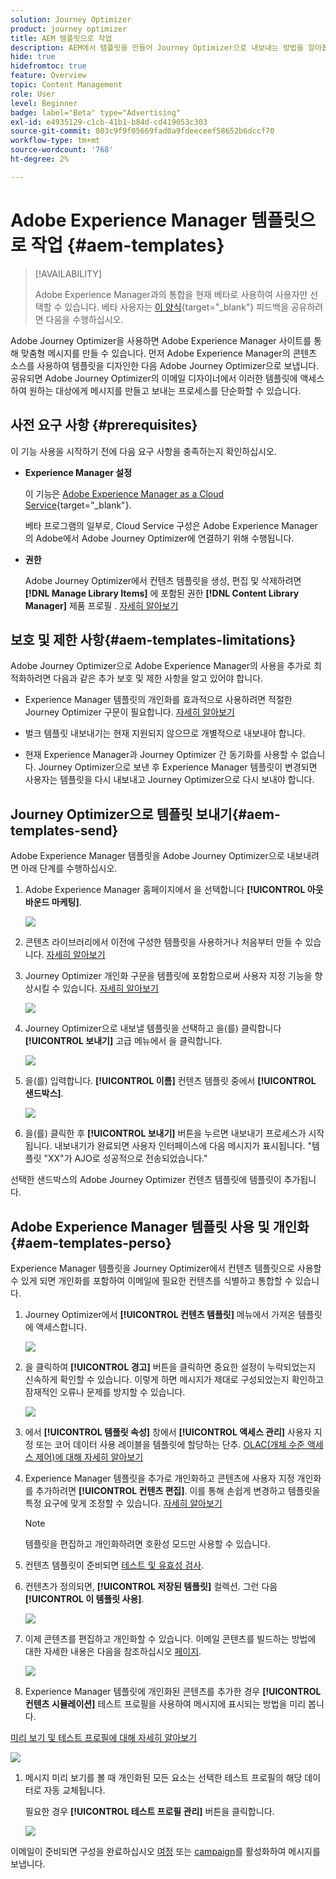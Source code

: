 ```yaml
---
solution: Journey Optimizer
product: journey optimizer
title: AEM 템플릿으로 작업
description: AEM에서 템플릿을 만들어 Journey Optimizer으로 내보내는 방법을 알아봅니다
hide: true
hidefromtoc: true
feature: Overview
topic: Content Management
role: User
level: Beginner
badge: label="Beta" type="Advertising"
exl-id: e4935129-c1cb-41b1-b84d-cd419053c303
source-git-commit: 803c9f9f05669fad0a9fdeeceef58652b6dccf70
workflow-type: tm+mt
source-wordcount: '768'
ht-degree: 2%

---
```


# Adobe Experience Manager 템플릿으로 작업 {#aem-templates}

>[!AVAILABILITY]
>
>Adobe Experience Manager과의 통합을 현재 베타로 사용하여 사용자만 선택할 수 있습니다.
> 베타 사용자는 [이 양식](https://forms.office.com/pages/responsepage.aspx?id=Wht7-jR7h0OUrtLBeN7O4Wf0cbVTQ3tCpW_unE-w8-JUN1FaNlAzNkhPSUdaSkJXVFRCNTRJNVRFSy4u){target="_blank"} 피드백을 공유하려면 다음을 수행하십시오.

Adobe Journey Optimizer을 사용하면 Adobe Experience Manager 사이트를 통해 맞춤형 메시지를 만들 수 있습니다. 먼저 Adobe Experience Manager의 콘텐츠 소스를 사용하여 템플릿을 디자인한 다음 Adobe Journey Optimizer으로 보냅니다. 공유되면 Adobe Journey Optimizer의 이메일 디자이너에서 이러한 템플릿에 액세스하여 원하는 대상에게 메시지를 만들고 보내는 프로세스를 단순화할 수 있습니다.

## 사전 요구 사항 {#prerequisites}

이 기능 사용을 시작하기 전에 다음 요구 사항을 충족하는지 확인하십시오.

* **Experience Manager 설정**

   이 기능은 [Adobe Experience Manager as a Cloud Service](https://experienceleague.adobe.com/docs/experience-manager-cloud-service/content/overview/introduction.html){target="_blank"}.

   베타 프로그램의 일부로, Cloud Service 구성은 Adobe Experience Manager의 Adobe에서 Adobe Journey Optimizer에 연결하기 위해 수행됩니다.

* **권한**

   Adobe Journey Optimizer에서 컨텐츠 템플릿을 생성, 편집 및 삭제하려면 **[!DNL Manage Library Items]** 에 포함된 권한 **[!DNL Content Library Manager]** 제품 프로필 . [자세히 알아보기](../administration/ootb-product-profiles.md#content-library-manager)

## 보호 및 제한 사항{#aem-templates-limitations}

Adobe Journey Optimizer으로 Adobe Experience Manager의 사용을 추가로 최적화하려면 다음과 같은 추가 보호 및 제한 사항을 알고 있어야 합니다.

* Experience Manager 템플릿의 개인화를 효과적으로 사용하려면 적절한 Journey Optimizer 구문이 필요합니다. [자세히 알아보기](../personalization/personalization-syntax.md)

* 벌크 템플릿 내보내기는 현재 지원되지 않으므로 개별적으로 내보내야 합니다.

* 현재 Experience Manager과 Journey Optimizer 간 동기화를 사용할 수 없습니다. Journey Optimizer으로 보낸 후 Experience Manager 템플릿이 변경되면 사용자는 템플릿을 다시 내보내고 Journey Optimizer으로 다시 보내야 합니다.

## Journey Optimizer으로 템플릿 보내기{#aem-templates-send}

Adobe Experience Manager 템플릿을 Adobe Journey Optimizer으로 내보내려면 아래 단계를 수행하십시오.

1. Adobe Experience Manager 홈페이지에서 을 선택합니다 **[!UICONTROL 아웃바운드 마케팅]**.

   ![](assets/aem-outbound-menu.png)

1. 콘텐츠 라이브러리에서 이전에 구성한 템플릿을 사용하거나 처음부터 만들 수 있습니다. [자세히 알아보기](https://experienceleague.adobe.com/docs/experience-manager-65/authoring/authoring/managing-pages.html?lang=en#creating-a-new-page)

1. Journey Optimizer 개인화 구문을 템플릿에 포함함으로써 사용자 지정 기능을 향상시킬 수 있습니다. [자세히 알아보기](../personalization/personalization-syntax.md)

   ![](assets/aem_ajo_4.png)

1. Journey Optimizer으로 내보낼 템플릿을 선택하고 을(를) 클릭합니다 **[!UICONTROL 보내기]** 고급 메뉴에서 을 클릭합니다.

   ![](assets/aem-advanced-menu.png)

1. 을(를) 입력합니다. **[!UICONTROL 이름]** 컨텐츠 템플릿 중에서 **[!UICONTROL 샌드박스]**.

   ![](assets/aem-send-template-settings.png)

1. 을(를) 클릭한 후 **[!UICONTROL 보내기]** 버튼을 누르면 내보내기 프로세스가 시작됩니다. 내보내기가 완료되면 사용자 인터페이스에 다음 메시지가 표시됩니다. &quot;템플릿 &quot;XX&quot;가 AJO로 성공적으로 전송되었습니다.&quot;

선택한 샌드박스의 Adobe Journey Optimizer 컨텐츠 템플릿에 템플릿이 추가됩니다.

## Adobe Experience Manager 템플릿 사용 및 개인화{#aem-templates-perso}

Experience Manager 템플릿을 Journey Optimizer에서 컨텐츠 템플릿으로 사용할 수 있게 되면 개인화를 포함하여 이메일에 필요한 컨텐츠를 식별하고 통합할 수 있습니다.

1. Journey Optimizer에서 **[!UICONTROL 컨텐츠 템플릿]** 메뉴에서 가져온 템플릿에 액세스합니다.

   ![](assets/aem_ajo_1.png)

1. 을 클릭하여 **[!UICONTROL 경고]** 버튼을 클릭하면 중요한 설정이 누락되었는지 신속하게 확인할 수 있습니다. 이렇게 하면 메시지가 제대로 구성되었는지 확인하고 잠재적인 오류나 문제를 방지할 수 있습니다.

   ![](assets/aem_ajo_2.png)

1. 에서 **[!UICONTROL 템플릿 속성]** 창에서 **[!UICONTROL 액세스 관리]** 사용자 지정 또는 코어 데이터 사용 레이블을 템플릿에 할당하는 단추. [OLAC(개체 수준 액세스 제어)에 대해 자세히 알아보기](../administration/object-based-access.md)

1. Experience Manager 템플릿을 추가로 개인화하고 콘텐츠에 사용자 지정 개인화를 추가하려면 **[!UICONTROL 컨텐츠 편집]**. 이를 통해 손쉽게 변경하고 템플릿을 특정 요구에 맞게 조정할 수 있습니다. [자세히 알아보기](get-started-email-design.md)

   >[!NOTE]
   >
   > 템플릿을 편집하고 개인화하려면 호환성 모드만 사용할 수 있습니다.

1. 컨텐츠 템플릿이 준비되면 [테스트 및 유효성 검사](content-templates.md#test-template).

1. 컨텐츠가 정의되면, **[!UICONTROL 저장된 템플릿]** 컬렉션. 그런 다음 **[!UICONTROL 이 템플릿 사용]**.

   ![](assets/aem_ajo_3.png)

1. 이제 콘텐츠를 편집하고 개인화할 수 있습니다. 이메일 콘텐츠를 빌드하는 방법에 대한 자세한 내용은 다음을 참조하십시오 [페이지](content-from-scratch.md).

   ![](assets/aem_ajo_5.png)

1. Experience Manager 템플릿에 개인화된 콘텐츠를 추가한 경우 **[!UICONTROL 컨텐츠 시뮬레이션]** 테스트 프로필을 사용하여 메시지에 표시되는 방법을 미리 봅니다.

[미리 보기 및 테스트 프로필에 대해 자세히 알아보기](../email/preview.md)

   ![](assets/aem_ajo_6.png)

1. 메시지 미리 보기를 볼 때 개인화된 모든 요소는 선택한 테스트 프로필의 해당 데이터로 자동 교체됩니다.

   필요한 경우 **[!UICONTROL 테스트 프로필 관리]** 버튼을 클릭합니다.

   ![](assets/aem_ajo_7.png)

이메일이 준비되면 구성을 완료하십시오 [여정](../building-journeys/journey-gs.md) 또는 [campaign](../campaigns/create-campaign.md)를 활성화하여 메시지를 보냅니다.
